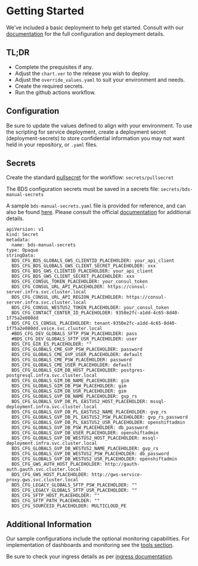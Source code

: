 # Getting Started
We've included a basic deployment to help get started.
Consult with our [documentation](https://all.docs.genesys.com/BDS/Current/BDSPEGuide) for the full configuration and deployment details.

## TL;DR
- Complete the prequisites if any.
- Adjust the `chart.ver` to the release you wish to deploy.
- Adjust the `override_values.yaml` to suit your environment and needs.
- Create the required secrets.
- Run the github actions workflow.

## Configuration

Be sure to update the values defined to align with your environment.
To use the scripting for service deployment, create a deployment secret (deployment-secrets) to store confidential information you may not want held in your repository, or `.yaml` files. 

## Secrets 
Create the standard [pullsecret](../#-considerations) for the workflow: 
`secrets/pullsecret`


The BDS configuration secrets must be saved in a secrets file: 
`secrets/bds-manual-secrets`
                
A sample `bds-manual-secrets.yaml` file is provided for reference, and can also be found [here](/01_chart_bds-cronjob/01_release_bds-cronjob/bds-manual-secrets_example.yaml). Please consult the official [documentation](https://all.docs.genesys.com/BDS/Current/BDSPEGuide/Provision#OpenShift) for additional details. 


```
apiVersion: v1
kind: Secret
metadata:
  name: bds-manual-secrets
type: Opaque
stringData:
  BDS_CFG_BDS_GLOBALS_GWS_CLIENTID_PLACEHOLDER: your_api_client
  BDS_CFG_BDS_GLOBALS_GWS_CLIENT_SECRET_PLACEHOLDER: xxx
  BDS_CFG_BDS_GWS_CLIENTID_PLACEHOLDER: your_api_client
  BDS_CFG_BDS_GWS_CLIENT_SECRET_PLACEHOLDER: xxx
  BDS_CFG_CONSUL_TOKEN_PLACEHOLDER: your_consul_token
  BDS_CFG_CONSUL_URL_API_PLACEHOLDER: https://consul-server.infra.svc.cluster.local
  BDS_CFG_CONSUL_URL_API_REGION_PLACEHOLDER: https://consul-server.infra.svc.cluster.local
  BDS_CFG_CONSUL_WESTUS2_TOKEN_PLACEHOLDER: your_consul_token
  BDS_CFG_CONTACT_CENTER_ID_PLACEHOLDER: 9350e2fc-a1dd-4c65-8d40-1f75a2e080dd
  BDS_CFG_CS_CONSUL_PLACEHOLDER: tenant-9350e2fc-a1dd-4c65-8d40-1f75a2e080dd.voice.svc.cluster.local
  #BDS_CFG_DEV_GLOBALS_SFTP_PSW_PLACEHOLDER: pass
  #BDS_CFG_DEV_GLOBALS_SFTP_USR_PLACEHOLDER: user
  BDS_CFG_GIR_ES_PLACEHOLDER: ""
  BDS_CFG_GLOBALS_CME_GVP_PSW_PLACEHOLDER: password
  BDS_CFG_GLOBALS_CME_GVP_USER_PLACEHOLDER: default
  BDS_CFG_GLOBALS_CME_PSW_PLACEHOLDER: password
  BDS_CFG_GLOBALS_CME_USER_PLACEHOLDER: default
  BDS_CFG_GLOBALS_GIM_DB_HOST_PLACEHOLDER: postgres-postgresql.infra.svc.cluster.local
  BDS_CFG_GLOBALS_GIM_DB_NAME_PLACEHOLDER: gim
  BDS_CFG_GLOBALS_GIM_DB_PSW_PLACEHOLDER: gim
  BDS_CFG_GLOBALS_GIM_DB_USR_PLACEHOLDER: gim
  BDS_CFG_GLOBALS_GVP_DB_NAME_PLACEHOLDER: gvp_rs
  BDS_CFG_GLOBALS_GVP_DB_PL_EASTUS2_HOST_PLACEHOLDER: mssql-deployment.infra.svc.cluster.local
  BDS_CFG_GLOBALS_GVP_DB_PL_EASTUS2_NAME_PLACEHOLDER: gvp_rs
  BDS_CFG_GLOBALS_GVP_DB_PL_EASTUS2_PSW_PLACEHOLDER: gvp_rs_password
  BDS_CFG_GLOBALS_GVP_DB_PL_EASTUS2_USR_PLACEHOLDER: openshiftadmin
  BDS_CFG_GLOBALS_GVP_DB_PSW_PLACEHOLDER: db_password
  BDS_CFG_GLOBALS_GVP_DB_USER_PLACEHOLDER: openshiftadmin
  BDS_CFG_GLOBALS_GVP_DB_WESTUS2_HOST_PLACEHOLDER: mssql-deployment.infra.svc.cluster.local
  BDS_CFG_GLOBALS_GVP_DB_WESTUS2_NAME_PLACEHOLDER: gvp_rs
  BDS_CFG_GLOBALS_GVP_DB_WESTUS2_PSW_PLACEHOLDER: db_password
  BDS_CFG_GLOBALS_GVP_DB_WESTUS2_USR_PLACEHOLDER: openshiftadmin
  BDS_CFG_GWS_AUTH_HOST_PLACEHOLDER: http://gauth-auth.gauth.svc.cluster.local
  BDS_CFG_GWS_HOST_PLACEHOLDER: http://gws-service-proxy.gws.svc.cluster.local
  BDS_CFG_LEGACY_GLOBALS_SFTP_PSW_PLACEHOLDER: ""
  BDS_CFG_LEGACY_GLOBALS_SFTP_USR_PLACEHOLDER: ""
  BDS_CFG_SFTP_HOST_PLACEHOLDER: ""
  BDS_CFG_SFTP_PATH_PLACEHOLDER: ""
  BDS_CFG_SOURCEID_PLACEHOLDER: MULTICLOUD_PE
```

## Additional Information

Our sample configurations include the optional monitoring capabilities. For implementation of dashboards and monitoring see the [tools section](/tools).

Be sure to check your ingress details as per [ingress documentation](/doc/ingress.md).
